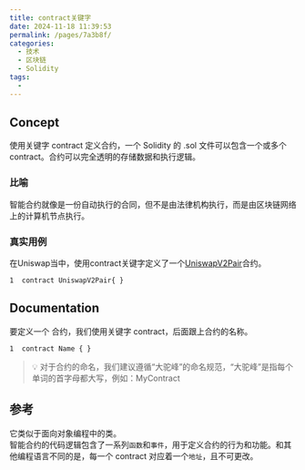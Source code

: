 ```yaml
---
title: contract关键字
date: 2024-11-18 11:39:53
permalink: /pages/7a3b8f/
categories:
  - 技术
  - 区块链
  - Solidity
tags:
  - 
---
```


## Concept
使用关键字 contract 定义合约，一个 Solidity 的 .sol 文件可以包含一个或多个 contract。合约可以完全透明的存储数据和执行逻辑。

### 比喻
智能合约就像是一份自动执行的合同，但不是由法律机构执行，而是由区块链网络上的计算机节点执行。

### 真实用例
在Uniswap当中，使用contract关键字定义了一个[UniswapV2Pair](https://github.com/Uniswap/v2-core/blob/ee547b17853e71ed4e0101ccfd52e70d5acded58/contracts/UniswapV2Pair.sol#L11)合约。
```solidity
1  contract UniswapV2Pair{ }
```

## Documentation
要定义一个 合约，我们使用关键字 contract，后面跟上合约的名称。
```solidity
1  contract Name { }
```
> 💡 对于合约的命名，我们建议遵循“大驼峰”的命名规范，“大驼峰”是指每个单词的首字母都大写，例如：MyContract


## 参考
它类似于面向对象编程中的类。\
智能合约的代码逻辑包含了一系列`函数`和`事件`，用于定义合约的行为和功能。和其他编程语言不同的是，每一个 contract 对应着一个`地址`，且不可更改。